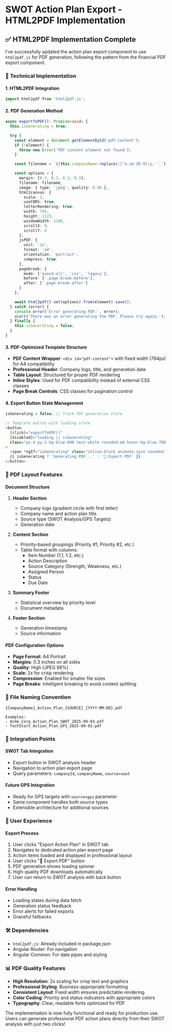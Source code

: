 # SWOT Action Plan Export - HTML2PDF Implementation

## ✅ **HTML2PDF Implementation Complete**

I've successfully updated the action plan export component to use `html2pdf.js` for PDF generation, following the pattern from the financial PDF export component.

### 🔧 **Technical Implementation**

#### **1. HTML2PDF Integration**
```typescript
import html2pdf from 'html2pdf.js';
```

#### **2. PDF Generation Method**
```typescript
async exportToPDF(): Promise<void> {
  this.isGenerating = true;

  try {
    const element = document.getElementById('pdf-content');
    if (!element) {
      throw new Error('PDF content element not found');
    }

    const filename = `${this.companyName.replace(/[^a-zA-Z0-9]/g, '_')}_Action_Plan_${this.source.toUpperCase()}_${new Date().toISOString().split('T')[0]}.pdf`;

    const options = {
      margin: [0.3, 0.3, 0.3, 0.3],
      filename: filename,
      image: { type: 'jpeg', quality: 0.98 },
      html2canvas: {
        scale: 2,
        useCORS: true,
        letterRendering: true,
        width: 794,
        height: 1123,
        windowWidth: 1200,
        scrollX: 0,
        scrollY: 0
      },
      jsPDF: {
        unit: 'in',
        format: 'a4',
        orientation: 'portrait',
        compress: true
      },
      pagebreak: {
        mode: ['avoid-all', 'css', 'legacy'],
        before: ['.page-break-before'],
        after: ['.page-break-after']
      }
    };

    await html2pdf().set(options).from(element).save();
  } catch (error) {
    console.error('Error generating PDF:', error);
    alert('There was an error generating the PDF. Please try again.');
  } finally {
    this.isGenerating = false;
  }
}
```

#### **3. PDF-Optimized Template Structure**
- **PDF Content Wrapper**: `<div id="pdf-content">` with fixed width (794px) for A4 compatibility
- **Professional Header**: Company logo, title, and generation date
- **Table Layout**: Structured for proper PDF rendering
- **Inline Styles**: Used for PDF compatibility instead of external CSS classes
- **Page Break Controls**: CSS classes for pagination control

#### **4. Export Button State Management**
```typescript
isGenerating = false; // Track PDF generation state

// Template button with loading state
<button
  (click)="exportToPDF()"
  [disabled]="loading || isGenerating"
  class="px-4 py-2 bg-blue-600 text-white rounded-md hover:bg-blue-700 disabled:opacity-50"
>
  <span *ngIf="isGenerating" class="inline-block animate-spin rounded-full h-4 w-4 border-b-2 border-white mr-2"></span>
  {{ isGenerating ? 'Generating PDF...' : '📄 Export PDF' }}
</button>
```

### 🎨 **PDF Layout Features**

#### **Document Structure**
1. **Header Section**
   - Company logo (gradient circle with first letter)
   - Company name and action plan title
   - Source type (SWOT Analysis/GPS Targets)
   - Generation date

2. **Content Section**
   - Priority-based groupings (Priority #1, Priority #2, etc.)
   - Table format with columns:
     - Item Number (1.1, 1.2, etc.)
     - Action Description
     - Source Category (Strength, Weakness, etc.)
     - Assigned Person
     - Status
     - Due Date

3. **Summary Footer**
   - Statistical overview by priority level
   - Document metadata

4. **Footer Section**
   - Generation timestamp
   - Source information

#### **PDF Configuration Options**
- **Page Format**: A4 Portrait
- **Margins**: 0.3 inches on all sides
- **Quality**: High (JPEG 98%)
- **Scale**: 2x for crisp rendering
- **Compression**: Enabled for smaller file sizes
- **Page Breaks**: Intelligent breaking to avoid content splitting

### 📁 **File Naming Convention**
```
{CompanyName}_Action_Plan_{SOURCE}_{YYYY-MM-DD}.pdf

Examples:
- Acme_Corp_Action_Plan_SWOT_2025-09-03.pdf
- TechStart_Action_Plan_GPS_2025-09-03.pdf
```

### 🔗 **Integration Points**

#### **SWOT Tab Integration**
- Export button in SWOT analysis header
- Navigation to action plan export page
- Query parameters: `companyId`, `companyName`, `source=swot`

#### **Future GPS Integration**
- Ready for GPS targets with `source=gps` parameter
- Same component handles both source types
- Extensible architecture for additional sources

### 🎯 **User Experience**

#### **Export Process**
1. User clicks "Export Action Plan" in SWOT tab
2. Navigates to dedicated action plan export page
3. Action items loaded and displayed in professional layout
4. User clicks "📄 Export PDF" button
5. PDF generation shows loading spinner
6. High-quality PDF downloads automatically
7. User can return to SWOT analysis with back button

#### **Error Handling**
- Loading states during data fetch
- Generation status feedback
- Error alerts for failed exports
- Graceful fallbacks

### 🛠 **Dependencies**
- `html2pdf.js`: Already included in package.json
- Angular Router: For navigation
- Angular Common: For date pipes and styling

### 📊 **PDF Quality Features**
- **High Resolution**: 2x scaling for crisp text and graphics
- **Professional Styling**: Business-appropriate formatting
- **Consistent Layout**: Fixed width ensures predictable rendering
- **Color Coding**: Priority and status indicators with appropriate colors
- **Typography**: Clear, readable fonts optimized for PDF

The implementation is now fully functional and ready for production use. Users can generate professional PDF action plans directly from their SWOT analysis with just two clicks!

